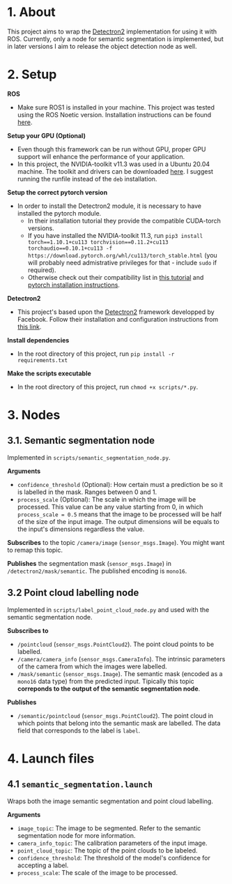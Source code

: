 # 1. About
This project aims to wrap the [Detectron2](https://github.com/facebookresearch/detectron2) implementation  for using it with ROS. Currently, only a node for semantic segmentation is implemented, but in later versions I aim to release the object detection node as well.


# 2. Setup
**ROS**
* Make sure ROS1 is installed in your machine. This project was tested using the ROS Noetic version. Installation instructions can be found [here](http://wiki.ros.org/noetic/Installation).

**Setup your GPU (Optional)**
* Even though this framework can be run without GPU, proper GPU support will enhance the performance of your application.
* In this project, the NVIDIA-toolkit v11.3 was used in a Ubuntu 20.04 machine. The toolkit and drivers can be downloaded [here](https://developer.nvidia.com/cuda-11.3.0-download-archive?target_os=Linux&target_arch=x86_64&Distribution=Ubuntu&target_version=20.04&target_type=runfile_local). I suggest running the runfile instead of the `deb` installation.

**Setup the correct pytorch version**
* In order to install the Detectron2 module, it is necessary to have installed the pytorch module.
  * In their installation tutorial they provide the compatible CUDA-torch versions. 
  * If you have installed the NVIDIA-toolkit 11.3, run `pip3 install torch==1.10.1+cu113 torchvision==0.11.2+cu113 torchaudio==0.10.1+cu113 -f https://download.pytorch.org/whl/cu113/torch_stable.html` (you will probably need admistrative privileges for that - include `sudo` if required). 
  * Otherwise check out their compatibility list in [this tutorial](https://detectron2.readthedocs.io/en/latest/tutorials/install.html) and [pytorch installation instructions](https://pytorch.org/get-started/locally/).

**Detectron2**
* This project's based upon the [Detectron2](https://github.com/facebookresearch/detectron2) framework developped by Facebook. Follow their installation and configuration instructions from [this link](https://detectron2.readthedocs.io/en/latest/tutorials/install.html).

**Install dependencies**
* In the root directory of this project, run `pip install -r requirements.txt`

**Make the scripts executable**
* In the root directory of this project, run `chmod +x scripts/*.py`.

# 3. Nodes

## 3.1. Semantic segmentation node
Implemented in `scripts/semantic_segmentation_node.py`.

**Arguments**
* `confidence_threshold` (Optional): How certain must a prediction be so it is labelled in the mask. Ranges between 0 and 1.
* `process_scale` (Optional): The scale in which the image will be processed. This value can be any value starting from 0, in which `process_scale = 0.5` means that the image to be processed will be half of the size of the input image. The output dimensions will be equals to the input's dimensions regardless the value.

**Subscribes** to the topic `/camera/image` (`sensor_msgs.Image`). You might want to remap this topic.

**Publishes** the segmentation mask (`sensor_msgs.Image`) in `/detectron2/mask/semantic`. The published encoding is `mono16`.

## 3.2 Point cloud labelling node
Implemented in `scripts/label_point_cloud_node.py` and used with the semantic segmentation node.

**Subscribes to**
* `/pointcloud` (`sensor_msgs.PointCloud2`). The point cloud points to be labelled.
* `/camera/camera_info` (`sensor_msgs.CameraInfo`). The intrinsic parameters of the camera from which the images were labelled.
* `/mask/semantic` (`sensor_msgs.Image`). The semantic mask (encoded as a `mono16` data type) from the predicted input. Tipically this topic **correponds to the output of the semantic segmentation node**.

**Publishes**
* `/semantic/pointcloud` (`sensor_msgs.PointCloud2`). The point cloud in which points that belong into the semantic mask are labelled. The data field that corresponds to the label is `label`.

# 4. Launch files

## 4.1 `semantic_segmentation.launch`
Wraps both the image semantic segmentation and point cloud labelling.

**Arguments**
* `image_topic`: The image to be segmented. Refer to the semantic segmentation node for more information.
* `camera_info_topic`: The calibration parameters of the input image.
* `point_cloud_topic`: The topic of the point clouds to be labeled.
* `confidence_threshold`: The threshold of the model's confidence for accepting a label.
* `process_scale`: The scale of the image to be processed.